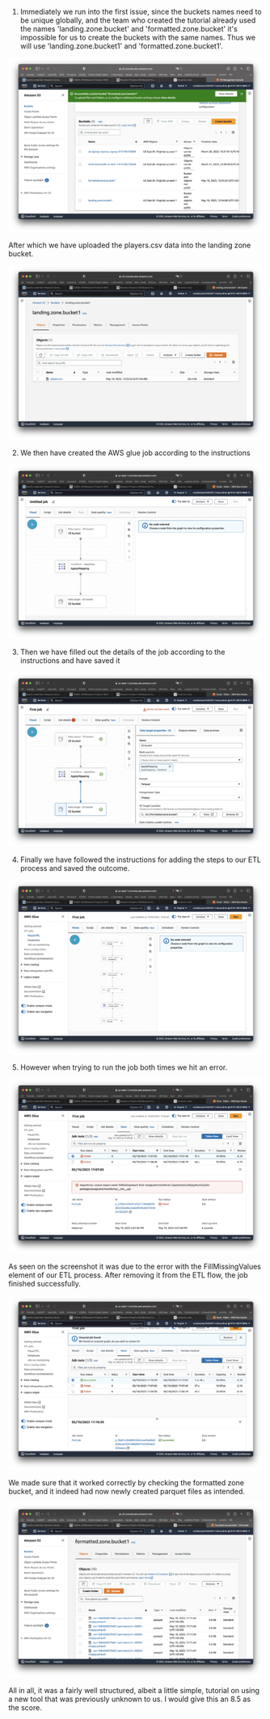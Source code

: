 1. Immediately we run into the first issue, since the buckets names need to be unique globally, and the team who created the tutorial already used the names 'landing.zone.bucket' and 'formatted.zone.bucket' it's impossible for us to create the buckets with the same names. Thus we will use 'landing.zone.bucket1' and 'formatted.zone.bucket1'. 

![](screens/1.jpg)

After which we have uploaded the players.csv data into the landing zone bucket.

![](screens/2.jpg)

2. We then have created the AWS glue job according to the instructions

![](screens/3.jpg)

3. Then we have filled out the details of the job according to the instructions and have saved it

![](screens/4.jpg)

4. Finally we have followed the instructions for adding the steps to our ETL process and saved the outcome.

![](screens/5.jpg)

5. However when trying to run the job both times we hit an error.

![](screens/6.jpg)

As seen on the screenshot it was due to the error with the FillMissingValues element of our ETL process. After removing it from the ETL flow, the job finished successfully.

![](screens/7.jpg)

We made sure that it worked correctly by checking the formatted zone bucket, and it indeed had now newly created parquet files as intended.

![](screens/8.jpg)

All in all, it was a fairly well structured, albeit a little simple, tutorial on using a new tool that was previously unknown to us. I would give this an 8.5 as the score. 